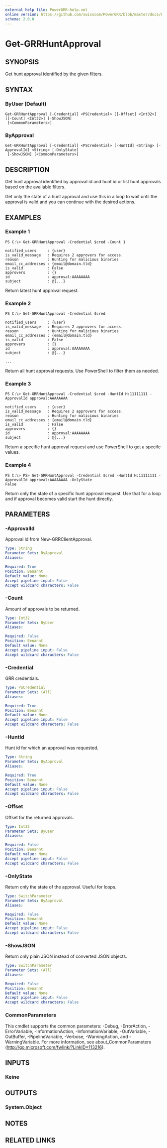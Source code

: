 ```yaml
---
external help file: PowerGRR-help.xml
online version: https://github.com/swisscom/PowerGRR/blob/master/docs/Get-GRRHuntApproval.md
schema: 2.0.0
---
```


# Get-GRRHuntApproval

## SYNOPSIS
Get hunt approval identified by the given filters. 

## SYNTAX

### ByUser (Default)
```
Get-GRRHuntApproval [-Credential] <PSCredential> [[-Offset] <Int32>] [[-Count] <Int32>] [-ShowJSON]
 [<CommonParameters>]
```

### ByApproval
```
Get-GRRHuntApproval [-Credential] <PSCredential> [-HuntId] <String> [-ApprovalId] <String> [-OnlyState]
 [-ShowJSON] [<CommonParameters>]
```

## DESCRIPTION
Get hunt approval identified by approval id and hunt id or
list hunt approvals based on the available filters.

Get only the state of a hunt approval and use this in a loop to wait until the
approval is valid and you can continue with the desired actions.

## EXAMPLES

### Example 1
```
PS C:\> Get-GRRHuntApproval -Credential $cred -Count 1

notified_users     : {user}
is_valid_message   : Requires 2 approvers for access.
reason             : Hunting for malicious binaries
email_cc_addresses : {email@domain.tld}
is_valid           : False
approvers          : {}
id                 : approval:AAAAAAAA
subject            : @{...}
```

Return latest hunt approval request.

### Example 2
```
PS C:\> Get-GRRHuntApproval -Credential $cred

notified_users     : {user}
is_valid_message   : Requires 2 approvers for access.
reason             : Hunting for malicious binaries
email_cc_addresses : {email@domain.tld}
is_valid           : False
approvers          : {}
id                 : approval:AAAAAAAA
subject            : @{...}

...
```

Return all hunt approval requests. Use PowerShell to filter them as needed.

### Example 3
```
PS C:\> Get-GRRHuntApproval -Credential $cred -HuntId H:11111111 -ApprovalId approval:AAAAAAAA

notified_users     : {user}
is_valid_message   : Requires 2 approvers for access.
reason             : Hunting for malicious binaries
email_cc_addresses : {email@domain.tld}
is_valid           : False
approvers          : {}
id                 : approval:AAAAAAAA
subject            : @{...}
```

Return a specific hunt approval request and use PowerShell to get a specifc values.

### Example 4
```
PS C:\> PS> Get-GRRHuntApproval -Credential $cred -HuntId H:11111111 -ApprovalId approval:AAAAAAAA -OnlyState
False
```

Return only the state of a specific hunt approval request. Use that for a loop
and if approval becomes valid start the hunt directly.

## PARAMETERS

### -ApprovalId
Approval id from New-GRRClientApproval.

```yaml
Type: String
Parameter Sets: ByApproval
Aliases: 

Required: True
Position: Benannt
Default value: None
Accept pipeline input: False
Accept wildcard characters: False
```

### -Count
Amount of approvals to be returned.

```yaml
Type: Int32
Parameter Sets: ByUser
Aliases: 

Required: False
Position: Benannt
Default value: None
Accept pipeline input: False
Accept wildcard characters: False
```

### -Credential
GRR credentials.

```yaml
Type: PSCredential
Parameter Sets: (All)
Aliases: 

Required: True
Position: Benannt
Default value: None
Accept pipeline input: False
Accept wildcard characters: False
```

### -HuntId
Hunt id for which an approval was requested.

```yaml
Type: String
Parameter Sets: ByApproval
Aliases: 

Required: True
Position: Benannt
Default value: None
Accept pipeline input: False
Accept wildcard characters: False
```

### -Offset
Offset for the returned approvals.

```yaml
Type: Int32
Parameter Sets: ByUser
Aliases: 

Required: False
Position: Benannt
Default value: None
Accept pipeline input: False
Accept wildcard characters: False
```

### -OnlyState
Return only the state of the approval. Useful for loops.

```yaml
Type: SwitchParameter
Parameter Sets: ByApproval
Aliases: 

Required: False
Position: Benannt
Default value: None
Accept pipeline input: False
Accept wildcard characters: False
```

### -ShowJSON
Return only plain JSON instead of converted JSON objects.

```yaml
Type: SwitchParameter
Parameter Sets: (All)
Aliases: 

Required: False
Position: Benannt
Default value: None
Accept pipeline input: False
Accept wildcard characters: False
```

### CommonParameters
This cmdlet supports the common parameters: -Debug, -ErrorAction, -ErrorVariable, -InformationAction, -InformationVariable, -OutVariable, -OutBuffer, -PipelineVariable, -Verbose, -WarningAction, and -WarningVariable. For more information, see about_CommonParameters (http://go.microsoft.com/fwlink/?LinkID=113216).

## INPUTS

### Keine

## OUTPUTS

### System.Object

## NOTES

## RELATED LINKS

